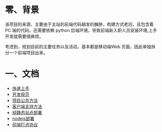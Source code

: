 # 零、背景

该项目的来源，主要由于主站的前端代码越发的臃肿，构建方式老旧，且包含着 PC 端的代码，还需要依赖 python 后端环境，导致前端新入职人员安装环境,上手开发就需要很麻烦。

考虑到，规划目前的主要任务以及活动，基本都是移动端Web 页面，因此单独拆分一个前端项目出来。


# 一、文档

- [快速上手](https://git.lcgc.work/guihua/solar-fe/wikis/get-start)
- [开发规范](https://git.lcgc.work/guihua/solar-fe/wikis/development-guidelines)
- [项目公共方法](https://git.lcgc.work/guihua/solar-fe/wikis/project-common-fn)
- [客户端支持方法](https://git.lcgc.work/guihua/solar-fe/wikis/webview-common-fn)
- [纯静态站点部署](https://git.lcgc.work/guihua/solar-fe/wikis/how-to-deploy-static)
- [nodejs部署](https://git.lcgc.work/guihua/solar-fe/wikis/how-to-deploy-nodejs)
- [前端打点协议](https://git.lcgc.work/guihua/solar-fe/wikis/https://git.lcgc.work/dw/pandora/blob/master/doc/protocol/pb_fe.md)





